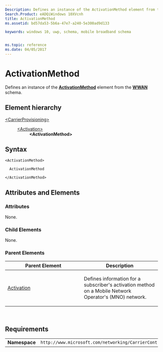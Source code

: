 ```yaml
---
Description: Defines an instance of the ActivationMethod element from the WWAN schema.
Search.Product: eADQiWindows 10XVcnh
title: ActivationMethod
ms.assetid: bd57da53-5b6a-47e7-a240-5e300ad9d133

keywords: windows 10, uwp, schema, mobile broadband schema


ms.topic: reference
ms.date: 04/05/2017
---
```


# ActivationMethod


Defines an instance of the [**ActivationMethod**](../wwan/element-activationmethod.md) element from the [**WWAN**](../wwan/schema-root.md) schema.

## Element hierarchy

<dl>
<dt><a href="element-carrierprovisioning.md">&lt;CarrierProvisioning&gt;</a></dt>
<dd>
<dl>
<dt><a href="element-activation.md">&lt;Activation&gt;</a></dt>
<dd><b>&lt;ActivationMethod&gt;</b></dd>
</dl>
</dd>
</dl>

## Syntax

``` syntax
<ActivationMethod>

  ActivationMethod

</ActivationMethod>
```

## Attributes and Elements


### Attributes

None.

### Child Elements

None.

### Parent Elements

<table>
<colgroup>
<col width="50%" />
<col width="50%" />
</colgroup>
<thead>
<tr class="header">
<th>Parent Element</th>
<th>Description</th>
</tr>
</thead>
<tbody>
<tr class="odd">
<td><a href="element-activation.md">Activation</a> </td>
<td><p>Defines information for a subscriber's activation method on a Mobile Network Operator's (MNO) network.</p></td>
</tr>
</tbody>
</table>

 

## Requirements

|          |         |
|----------|--------------|
| **Namespace** | `http://www.microsoft.com/networking/CarrierControl/v1` |

 

 